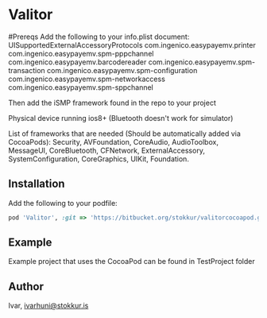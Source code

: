 # Valitor

#Prereqs
Add the following to your info.plist document: 
<key>UISupportedExternalAccessoryProtocols</key>
 <array>
 <string>com.ingenico.easypayemv.printer</string>
 <string>com.ingenico.easypayemv.spm-pppchannel</string>
 <string>com.ingenico.easypayemv.barcodereader</string>
 <string>com.ingenico.easypayemv.spm-transaction</string>
 <string>com.ingenico.easypayemv.spm-configuration</string>
 <string>com.ingenico.easypayemv.spm-networkaccess</string>
 <string>com.ingenico.easypayemv.spm-sppchannel</string>
 </array>

 Then add the iSMP framework found in the repo to your project

 Physical device running ios8+ (Bluetooth doesn't work for simulator)

List of frameworks that are needed (Should be automatically added via CocoaPods):
Security, AVFoundation, CoreAudio, AudioToolbox, MessageUI, CoreBluetooth, CFNetwork, ExternalAccessory, SystemConfiguration, CoreGraphics, UIKit, Foundation.

 ## Installation
Add the following to your podfile:

```ruby
pod 'Valitor', :git => 'https://bitbucket.org/stokkur/valitorcocoapod.git'
```

## Example

Example project that uses the CocoaPod can be found in TestProject folder

## Author
Ivar, ivarhuni@stokkur.is

